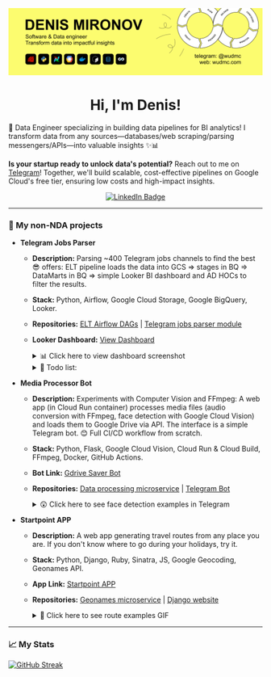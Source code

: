 ![Profile Header](./header.png)

<div align="center">
  <h1>Hi, I'm Denis!</h1>
</div>

🚀 Data Engineer specializing in building data pipelines for BI analytics! I transform data from any sources—databases/web scraping/parsing messengers/APIs—into valuable insights ✨📊 

**Is your startup ready to unlock data's potential?** Reach out to me on [Telegram](https://t.me/wudmc)! Together, we'll build scalable, cost-effective pipelines on Google Cloud's free tier, ensuring low costs and high-impact insights.
  
<div id="badges" align="center">
  <a href="https://www.linkedin.com/in/wudmc/">
    <img src="https://img.shields.io/badge/LinkedIn-blue?style=for-the-badge&logo=linkedin&logoColor=white" alt="LinkedIn Badge"/>
  </a>
</div>
  
---

### 💼 My non-NDA projects 

- **Telegram Jobs Parser**
  - **Description:** Parsing ~400 Telegram jobs channels to find the best 😎 offers: ELT pipeline loads the data into GCS => stages in BQ => DataMarts in BQ => simple Looker BI dashboard and AD HOCs to filter the results.
  - **Stack:** Python, Airflow, Google Cloud Storage, Google BigQuery, Looker.
  - **Repositories:** [ELT Airflow DAGs](https://github.com/WuDMC/ELT_DAGs_for_tg_jobs_parser) | [Telegram jobs parser module](https://github.com/WuDMC/tg_jobs_parser_module)
  - **Looker Dashboard:** [View Dashboard](https://lookerstudio.google.com/reporting/87cf00b3-86c9-4203-865b-54320c762bb6)
    <details>
      <summary>📊 Click here to view dashboard screenshot</summary>
      <img src="https://github.com/WuDMC/WuDMC/assets/65350779/42c84cdb-624e-4e3a-8c4c-940067c95c72" alt="Dashboard for Telegram Jobs Parser" width="800">
    </details>
    
    <details>
      <summary>📑 Todo list:</summary>
      <ul>
        <li>Add CI and auto tests (my bad ...it should have been done at the very first stage)</li>
        <li>Use Terraform and run the project with one button</li>
        <li>Simple ML model to classify vacancies from CHATS (not only dialogs like now)</li>
        <li>Create more useful dashboards</li>
        <li>Auto extraction to Google Sheets</li>
        <li>Deduplication</li>
        <li>Advanced ML model to parse vacancy parameters like region, salary</li>
      </ul>
    </details>

- **Media Processor Bot**
  - **Description:** Experiments with Computer Vision and FFmpeg: A web app (in Cloud Run container) processes media files (audio conversion with FFmpeg, face detection with Google Cloud Vision) and loads them to Google Drive via API. The interface is a simple Telegram bot. 😊 Full CI/CD workflow from scratch.
  - **Stack:** Python, Flask, Google Cloud Vision, Cloud Run & Cloud Build, FFmpeg, Docker, GitHub Actions.
  - **Bot Link:** [Gdrive Saver Bot](https://t.me/gdrive_saver_bot)
  - **Repositories:** [Data processing microservice](https://github.com/WuDMC/data-processing-web-app) | [Telegram Bot](https://github.com/WuDMC/simple-tg-bot)
    
    <details>
      <summary>😲 Click here to see face detection examples in Telegram</summary>
      <img src="https://github.com/WuDMC/WuDMC/assets/65350779/4a11e94f-9c29-4750-8a1c-881597fac733" alt="Gdrive Bot example" width="800">
    </details>

- **Startpoint APP**
  - **Description:** A web app generating travel routes from any place you are. If you don't know where to go during your holidays, try it.
  - **Stack:** Python, Django, Ruby, Sinatra, JS, Google Geocoding, Geonames API.
  - **App Link:** [Startpoint APP](https://wudmc.com/startpoint.html)
  - **Repositories:** [Geonames microservice](https://github.com/WuDMC/geonames) | [Django website](https://github.com/WuDMC/wudmc.com)
    
    <details>
      <summary>🚞 Click here to see route examples GIF</summary>
      <img src="https://wudmc.com/static/assets/img/maps.gif" alt="Startpoint app example" width="600">
    </details>

---

### 📈 My Stats

[![GitHub Streak](http://github-readme-streak-stats.herokuapp.com?user=WuDMC&theme=dark&background=000000&hide_border=false&include_all_commits=true&count_private=true&layout=compact)](https://git.io/streak-stats)
